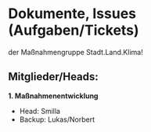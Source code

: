 # Dokumente, Issues (Aufgaben/Tickets)
der Maßnahmengruppe Stadt.Land.Klima!

## Mitglieder/Heads: 
**1. Maßnahmenentwicklung**
  * Head: Smilla
  * Backup: Lukas/Norbert
    

